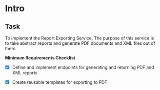 # Intro

## Task
To implement the Report Exporting Service. The purpose of this service is to take abstract reports and generate PDF documents and XML files out of them.

**Minimum Requirements Checklist**

- [x] Define and implement endpoints for generating and returning PDF and XML reports
- [x] Create reusable templates for exporting to PDF



